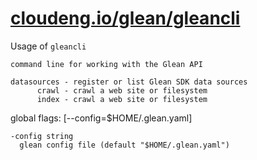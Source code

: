 # [cloudeng.io/glean/gleancli](https://pkg.go.dev/cloudeng.io/glean/gleancli?tab=doc)


Usage of `gleancli`

    command line for working with the Glean API

    datasources - register or list Glean SDK data sources
          crawl - crawl a web site or filesystem
          index - crawl a web site or filesystem

global flags: [--config=$HOME/.glean.yaml]

    -config string
      glean config file (default "$HOME/.glean.yaml")

